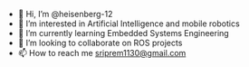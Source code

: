 - 👋 Hi, I’m @heisenberg-12
- 👀 I’m interested in Artificial Intelligence and mobile robotics
- 🌱 I’m currently learning Embedded Systems Engineering
- 💞️ I’m looking to collaborate on ROS projects
- 📫 How to reach me sriprem1130@gmail.com

<!---
heisenberg-12/heisenberg-12 is a ✨ special ✨ repository because its `README.md` (this file) appears on your GitHub profile.
You can click the Preview link to take a look at your changes.
--->
